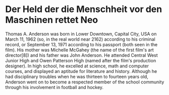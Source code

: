 # Der Held der die Menschheit vor den Maschinen rettet Neo

Thomas A. Anderson was born in Lower Downtown, Capital City, USA on March 11, 1962 (so, in the real world near 2162) according to his criminal record, or September 13, 1971 according to his passport (both seen in the film). His mother was Michelle McGahey (the name of the first film's art director[8]) and his father was John Anderson. He attended Central West Junior High and Owen Patterson High (named after the film's production designer). In high school, he excelled at science, math and computer courses, and displayed an aptitude for literature and history. Although he had disciplinary troubles when he was 
thirteen to fourteen years old, Anderson went on to become a respected member of the school 
community through his involvement in football and hockey. 



